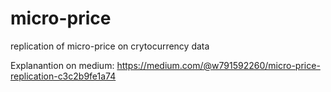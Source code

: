# micro-price
replication of micro-price on crytocurrency data 

Explanantion on medium:  https://medium.com/@w791592260/micro-price-replication-c3c2b9fe1a74
